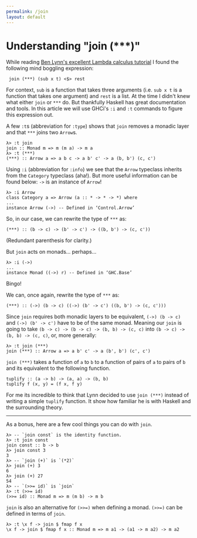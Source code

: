 ```yaml
---
permalink: /join
layout: default
---
```


# Understanding "join (\*\*\*)"

While reading [Ben Lynn's excellent Lambda calculus tutorial][1] I found the following mind boggling expression:

     join (***) (sub x t) <$> rest

For context, `sub` is a function that takes three arguments (i.e. `sub x t` is a function that takes one argument) and `rest` is a list. At the time I didn't knew what either `join` or `***` do. But thankfully Haskell has great documentation and tools. In this article we will use GHCi's `:i` and `:t` commands to figure this expression out.

A few `:t`s (abbreviation for `:type`) shows that `join` removes a monadic layer and that `***` joins two `Arrow`s.

    λ> :t join
    join :: Monad m => m (m a) -> m a
    λ> :t (***)
    (***) :: Arrow a => a b c -> a b' c' -> a (b, b') (c, c')

Using `:i` (abbreviation for `:info`) we see that the `Arrow` typeclass inherits from the `Category` typeclass (aha!). But more useful information can be found below: `->` is an instance of `Arrow`!

    λ> :i Arrow
    class Category a => Arrow (a :: * -> * -> *) where
    ...
    instance Arrow (->) -- Defined in ‘Control.Arrow’

So, in our case, we can rewrite the type of `***` as:

    (***) :: (b -> c) -> (b' -> c') -> ((b, b') -> (c, c'))

(Redundant parenthesis for clarity.)

But `join` acts on monads... perhaps...

    λ> :i (->)
    ...
    instance Monad ((->) r) -- Defined in ‘GHC.Base’

Bingo!

We can, once again, rewrite the type of `***` as:

    (***) :: (->) (b -> c) ((->) (b' -> c') ((b, b') -> (c, c')))

Since `join` requires both monadic layers to be equivalent, `(->) (b -> c)` and `(->) (b' -> c')` have to be of the same monad. Meaning our `join` is going to take `(b -> c) -> (b -> c) -> (b, b) -> (c, c)` into `(b -> c) -> (b, b) -> (c, c)`, or, more generally:

    λ> :t join (***)
    join (***) :: Arrow a => a b' c' -> a (b', b') (c', c')

`join (***)` takes a function of `a` to `b` to a function of pairs of `a` to pairs of `b` and its equivalent to the following function.

    tuplify :: (a -> b) -> (a, a) -> (b, b)
    tuplify f (x, y) = (f x, f y)

For me its incredible to think that Lynn decided to use `join (***)` instead of writing a simple `tuplify` function. It show how familiar he is with Haskell and the surrounding theory.

---

As a bonus, here are a few cool things you can do with `join`.

    λ> -- `join const` is the identity function.
    λ> :t join const
    join const :: b -> b
    λ> join const 3
    3
    λ> -- `join (+)` is `(*2)`
    λ> join (+) 3
    6
    λ> join (+) 27
    54
    λ> -- `(>>= id)` is `join`
    λ> :t (>>= id)
    (>>= id) :: Monad m => m (m b) -> m b

`join` is also an alternative for `(>>=)` when defining a monad. `(>>=)` can be defined in terms of `join`.

    λ> :t \x f -> join $ fmap f x
    \x f -> join $ fmap f x :: Monad m => m a1 -> (a1 -> m a2) -> m a2

[1]: https://crypto.stanford.edu/~blynn/lambda/hm.html
